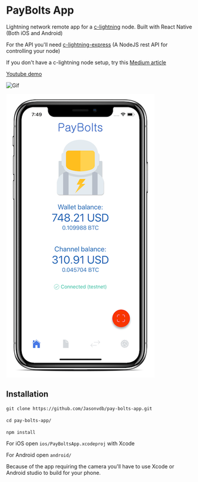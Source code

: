 # PayBolts App
Lightning network remote app for a [c-lightning](https://github.com/ElementsProject/lightning) node. 
Built with React Native (Both iOS and Android)

For the API you'll need [c-lightning-express](https://github.com/Jasonvdb/c-lightning-express) (A NodeJS rest API for controlling your node)

If you don't have a c-lightning node setup, try this [Medium article](https://medium.com/@Jayvdb/setting-up-and-transacting-on-the-bitcoin-lightning-network-a9ada42ec305)

[Youtube demo](https://www.youtube.com/watch?v=4omQuF7xBm8)

![Gif](
https://media.giphy.com/media/8gWURCjSFjyqtUJe71/giphy.gif)

![Screenshot](
https://raw.githubusercontent.com/Jasonvdb/pay-bolts-app/master/screenshot.png)




## Installation

```
git clone https://github.com/Jasonvdb/pay-bolts-app.git

cd pay-bolts-app/

npm install

```

For iOS open `ios/PayBoltsApp.xcodeproj` with Xcode

For Android open `android/`

Because of the app requiring the camera you'll have to use Xcode or Android studio to build for your phone.
